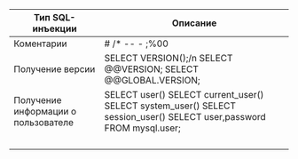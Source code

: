 |    Тип SQL-инъекции        | Описание                      
|----------------|-------------------------------|
|Коментарии  | # /* -- - ;%00|   
|Получение версии | SELECT VERSION();/n SELECT @@VERSION; SELECT @@GLOBAL.VERSION; |   
|Получение информации о пользователе | SELECT user() SELECT current_user() SELECT system_user() SELECT session_user() SELECT user,password FROM mysql.user;|   
| | |   
| | |   
| | |   
| | |   
